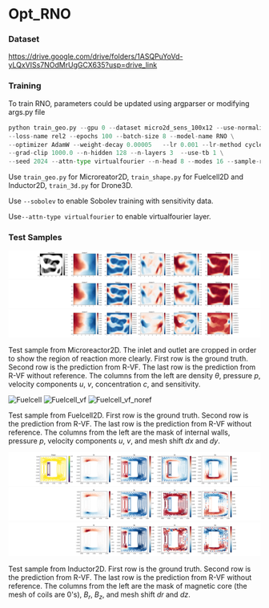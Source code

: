 # Opt_RNO


### Dataset
https://drive.google.com/drive/folders/1ASQPuYoVd-yLQxVISs7NOdMrUgGCX635?usp=drive_link

### Training


To train RNO, parameters could be updated using argparser or modifying args.py file

```python
python train_geo.py --gpu 0 --dataset micro2d_sens_100x12 --use-normalizer unit  --normalize_x unit --component all --sobolev \
--loss-name rel2 --epochs 100 --batch-size 8 --model-name RNO \
--optimizer AdamW --weight-decay 0.00005   --lr 0.001 --lr-method cycle  \
--grad-clip 1000.0 --n-hidden 128 --n-layers 3  --use-tb 1 \
--seed 2024 --attn-type virtualfourier --n-head 8 --modes 16 --sample-rate 1 --gamma 1 --noref 0.3 --lamb 0.9 --comment _vf_ST0.9
```

Use ``train_geo.py`` for Microreator2D, ``train_shape.py`` for Fuelcell2D and Inductor2D, ``train_3d.py`` for Drone3D. 

Use ``--sobolev`` to enable Sobolev training with sensitivity data.  

Use``--attn-type virtualfourier`` to enable virtualfourier layer.  



### Test Samples
![Microreactor](/figure/micro_gt.svg)
![Microreactor_vf](/figure/micro_vf.svg)
![Microreactor_vf_noref](/figure/micro_vf_noref.svg)

Test sample from Microreactor2D. The inlet and outlet are cropped in order to show the region of reaction more clearly. First row is the ground truth. Second row is the prediction from R-VF. The last row is the prediction from R-VF without reference. The columns from the left are density $\theta$, pressure $p$, velocity components $u$, $v$, concentration $c$, and sensitivity.

![Fuelcell](/figure/fuelcell_gt.svg)
![Fuelcell_vf](/figure/fuelcell_vf.svg)
![Fuelcell_vf_noref](/figure/fuelcell_vf_noref.svg)

Test sample from Fuelcell2D. First row is the ground truth. Second row is the prediction from R-VF. The last row is the prediction from R-VF without reference. The columns from the left are the mask of internal walls, pressure $p$, velocity components $u$, $v$, and mesh shift $dx$ and $dy$.

![Inductor](/figure/inductor_gt.svg)
![Inductor_vf](/figure/inductor_vf.svg)
![Inductor_vf_noref](/figure/inductor_vf_noref.svg)

Test sample from Inductor2D. First row is the ground truth. Second row is the prediction from R-VF. The last row is the prediction from R-VF without reference. The columns from the left are the mask of magnetic core (the mesh of coils are 0's), $B_r$, $B_z$,  and mesh shift $dr$ and $dz$.